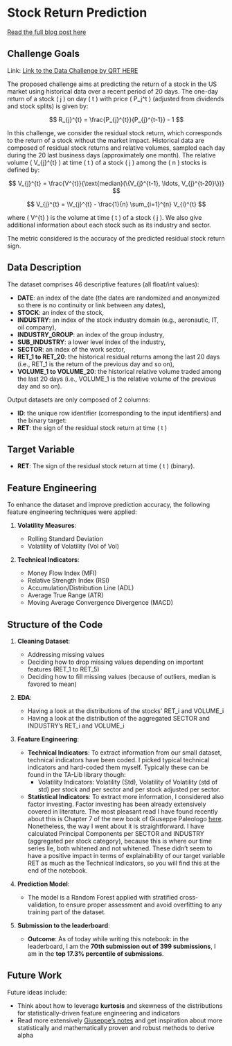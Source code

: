 # Stock Return Prediction

[Read the full blog post here](https://vitoriarlima.github.io/portfolio/finance-project-2.html)

## Challenge Goals

Link: [Link to the Data Challenge by QRT HERE](https://challengedata.ens.fr/participants/challenges/23/)

The proposed challenge aims at predicting the return of a stock in the US market using historical data over a recent period of 20 days. The one-day return of a stock \( j \) on day \( t \) with price \( P_j^t \) (adjusted from dividends and stock splits) is given by:

$$
R_{j}^{t} = \frac{P_{j}^{t}}{P_{j}^{t-1}} - 1
$$

In this challenge, we consider the residual stock return, which corresponds to the return of a stock without the market impact. Historical data are composed of residual stock returns and relative volumes, sampled each day during the 20 last business days (approximately one month). The relative volume \( V_{j}^{t} \) at time \( t \) of a stock \( j \) among the \( n \) stocks is defined by:

$$
V_{j}^{t} = \frac{V^{t}}{\text{median}(\{V_{j}^{t-1}, \ldots, V_{j}^{t-20}\})}
$$

$$
V_{j}^{t} = \V_{j}^{t} - \frac{1}{n} \sum_{i=1}^{n} V_{i}^{t}
$$

where \( V^{t} \) is the volume at time \( t \) of a stock \( j \). We also give additional information about each stock such as its industry and sector.

The metric considered is the accuracy of the predicted residual stock return sign.

## Data Description

The dataset comprises 46 descriptive features (all float/int values):

- **DATE**: an index of the date (the dates are randomized and anonymized so there is no continuity or link between any dates),
- **STOCK**: an index of the stock,
- **INDUSTRY**: an index of the stock industry domain (e.g., aeronautic, IT, oil company),
- **INDUSTRY_GROUP**: an index of the group industry,
- **SUB_INDUSTRY**: a lower level index of the industry,
- **SECTOR**: an index of the work sector,
- **RET_1 to RET_20**: the historical residual returns among the last 20 days (i.e., RET_1 is the return of the previous day and so on),
- **VOLUME_1 to VOLUME_20**: the historical relative volume traded among the last 20 days (i.e., VOLUME_1 is the relative volume of the previous day and so on).

Output datasets are only composed of 2 columns:

- **ID**: the unique row identifier (corresponding to the input identifiers) and the binary target:
- **RET**: the sign of the residual stock return at time \( t \)

## Target Variable

- **RET**: The sign of the residual stock return at time \( t \) (binary).

## Feature Engineering

To enhance the dataset and improve prediction accuracy, the following feature engineering techniques were applied:

1. **Volatility Measures**:
   - Rolling Standard Deviation
   - Volatility of Volatility (Vol of Vol)

2. **Technical Indicators**:
   - Money Flow Index (MFI)
   - Relative Strength Index (RSI)
   - Accumulation/Distribution Line (ADL)
   - Average True Range (ATR)
   - Moving Average Convergence Divergence (MACD)

## Structure of the Code

1. **Cleaning Dataset**:
   - Addressing missing values
   - Deciding how to drop missing values depending on important features (RET_1 to RET_5)
   - Deciding how to fill missing values (because of outliers, median is favored to mean)

2. **EDA**:
   - Having a look at the distributions of the stocks' RET_i and VOLUME_i
   - Having a look at the distribution of the aggregated SECTOR and INDUSTRY’s RET_i and VOLUME_i

3. **Feature Engineering**:
   - **Technical Indicators**: To extract information from our small dataset, technical indicators have been coded. I picked typical technical indicators and hard-coded them myself. Typically these can be found in the TA-Lib library though:
     - Volatility Indicators: Volatility (Std), Volatility of Volatility (std of std) per stock and per sector and per stock adjusted per sector.
   - **Statistical Indicators**: To extract more information, I considered also factor investing. Factor investing has been already extensively covered in literature. The most pleasant read I have found recently about this is Chapter 7 of the new book of Giuseppe Paleologo [here](https://www.dropbox.com/scl/fo/dcjs09n8o1n9who0vo4nl/AAPjHxg0j0CRJ5me1OKF7JE/NYU%20notes%20Giuseppe?rlkey=liz1nlorbnzzolzhyv88sp69u&e=1&dl=0). Nonetheless, the way I went about it is straightforward. I have calculated Principal Components per SECTOR and INDUSTRY (aggregated per stock category), because this is where our time series lie, both whitened and not whitened. These didn’t seem to have a positive impact in terms of explainability of our target variable RET as much as the Technical Indicators, so you will find this at the end of the notebook.

4. **Prediction Model**:
   - The model is a Random Forest applied with stratified cross-validation, to ensure proper assessment and avoid overfitting to any training part of the dataset.

5. **Submission to the leaderboard**:
   - **Outcome**: As of today while writing this notebook: in the leaderboard, I am the **70th submission out of 399 submissions**, I am in the **top 17.3% percentile of submissions**.

## Future Work

Future ideas include:
- Think about how to leverage **kurtosis** and skewness of the distributions for statistically-driven feature engineering and indicators
- Read more extensively [Giuseppe’s notes](https://www.dropbox.com/scl/fo/dcjs09n8o1n9who0vo4nl/AAPjHxg0j0CRJ5me1OKF7JE/NYU%20notes%20Giuseppe?rlkey=liz1nlorbnzzolzhyv88sp69u&e=1&dl=0) and get inspiration about more statistically and mathematically proven and robust methods to derive alpha


